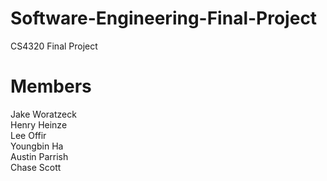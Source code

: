 # Software-Engineering-Final-Project
CS4320 Final Project

# Members
Jake Woratzeck  
Henry Heinze  
Lee Offir  
Youngbin Ha  
Austin Parrish  
Chase Scott  

